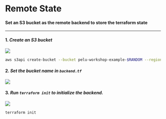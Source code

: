 # Remote State

#### Set an S3 bucket as the remote backend to store the terraform state

---
#### 1. *Create an S3 bucket*

<image src="./images/create_bucket.gif">

```bash
aws s3api create-bucket --bucket pelu-workshop-example-$RANDOM --region us-east-1
```

#### 2. *Set the bucket name in `backend.tf`*
<image src="./images/set_backend.gif">


#### 3. *Run `terraform init` to initialize the backend.*
<image src="./images/tf_init.png">

```bash
terraform init
```
